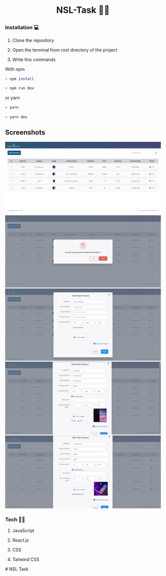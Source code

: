 # <p  align="center">NSL-Task 🚀🚀</p>
### Installation 💻

1. Clone the repository

2. Open the terminal from root directory of the project

3. Write this commands

With npm

```bash
> npm install
```

```bash
> npm run dev
```

or yarn

```bash
> yarn
```

```bash
> yarn dev
```
## Screenshots

![Readme_Banner1](./src/assets/Screenshot_4.png)
![Readme_Banner2](./src/assets/Screenshot_delete.png)
![Readme_Banner3](./src/assets/Screenshot_1.png)
![Readme_Banner4](./src/assets/Screenshot_2.png)
![Readme_Banner5](./src/assets/Edit.png)

### Tech 🚀🚀

1. JavaScript

2. React.js

3. CSS

4. Tailwind CSS

<p  align="center"  bold> </p>
# NSL Task
